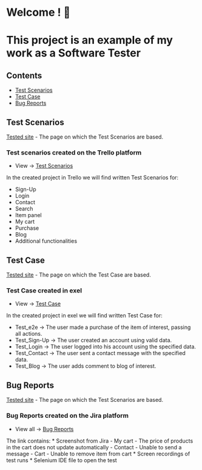 # Welcome ! 👋

# This project is an example of my work as a Software Tester

## Contents

- [Test Scenarios](#Test-Scenarios)
- [Test Case](#Test-Case)
- [Bug Reports](#Bug-Reports)


## Test Scenarios

[Tested site](https://skleptest.pl/) - The page on which the Test Scenarios are based.

### Test scenarios created on the Trello platform

  * View -> [Test Scenarios](https://trello.com/invite/b/oD9Efh1M/ATTI2e495bd98a904a292947c3b9233007281D1487F3/tester-portfolio)
  
In the created project in Trello we will find written Test Scenarios for:

  * Sign-Up
  * Login
  * Contact
  * Search
  * Item panel
  * My cart
  * Purchase
  * Blog
  * Additional functionalities


## Test Case

[Tested site](https://skleptest.pl/) - The page on which the Test Case are based.

### Test Case created in exel

  * View -> [Test Case](https://docs.google.com/spreadsheets/d/1ePSIMLyTIC4nmwZJsaL8uBD6Q0nu8bz9L8HEUCzP_VU/edit?usp=sharing)

In the created project in exel  we will find written Test Case for:

  * Test_e2e -> The user made a purchase of the item of interest, passing all actions.
  * Test_Sign-Up -> The user created an account using valid data.
  * Test_Login -> The user logged into his account using the specified data.
  * Test_Contact -> The user sent a contact message with the specified data.
  * Test_Blog -> The user adds comment to blog of interest.
  
    
## Bug Reports

[Tested site](https://skleptest.pl/) - The page on which the Test Scenarios are based.

### Bug Reports created on the Jira platform
  
  * View all -> [Bug Reports](https://drive.google.com/drive/folders/1ELFwivy1U2b_Tn5VQqErT9K6Mw_tHeJm?usp=sharing)
   
   The link contains:
      * Screenshot from Jira 
       - My cart - The price of products in the cart does not update automatically
       - Contact - Unable to send a message 
       - Cart - Unable to remove item from cart
      * Screen recordings of test runs
      * Selenium IDE file to open the test
    
